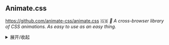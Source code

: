 ## Animate.css

https://github.com/animate-css/animate.css :uk: *🍿 A cross-browser library of CSS animations. As easy to use as an easy thing.*

<details markdown='1'><summary>展开/收起</summary>


1. https://www.cnblogs.com/mmzuo-798/p/10882408.html - *vue实现滚动条滚到相应高度触发动画的操作*

2. https://www.cnblogs.com/tcz1018/p/15209291.html - *vue使用动画animate*

3. https://www.cnblogs.com/suwanbin/p/13200296.html - *VUE项目中集成AnimateCSS动画（2020.6.28 亲测可用）*

4. https://www.jianshu.com/p/2e0b2f8d40cf - *vue中使用animate.css实现动画*

5. https://www.cnblogs.com/duanzhenzhen/p/11057361.html - *vue页面滚动监听*

</details>
